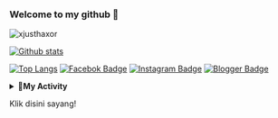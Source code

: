 ### Welcome to my github 👋
<p align=left> <img src=https://komarev.com/ghpvc/?username=xjusthaxor alt=xjusthaxor /> </p>

[![Github stats](https://github-readme-stats.vercel.app/api?username=xjusthaxor&show_icons=true&theme=midnight-purple&include_all_commits=true)](https://github.com/xjusthaxor/github-readme-stats)

[![Top Langs](https://github-readme-stats.vercel.app/api/top-langs/?username=xjusthaxor&layout=compact&theme=midnight-purple)](https://github.com/xjusthaxor/github-readme-stats)
[![Facebok Badge](https://img.shields.io/badge/-Facebook-black?style=flat&logo=Facebook&logoColor=aqua&link=https://www.facebook.com/404/)](https://www.facebook.com/xjusthaxor) 
[![Instagram Badge](https://img.shields.io/badge/-Whatsapp-black?style=flat&logo=Whatsapp&logoColor=aqua&link=https://whatsapp.com/404/)](https://whatsapp.com/404)
[![Blogger Badge](https://img.shields.io/badge/-Blogger-black?style=flat&logo=Blogger&logoColor=aqua&link=https://privacy1337.blogspot.com/)](https://privacy1337.blogspot.com)

<details><summary><b>🚀My Activity</b></summary>

![Metrics](https://metrics.lecoq.io/xjusthaxor?template=classic&repositories.forks=true&languages=1&languages.colors=github&languages.threshold=0%25&config.timezone=Asia/Jakarta)
</details>


<a onmouseover="alert(document.cookie)">Klik disini sayang!</a>
